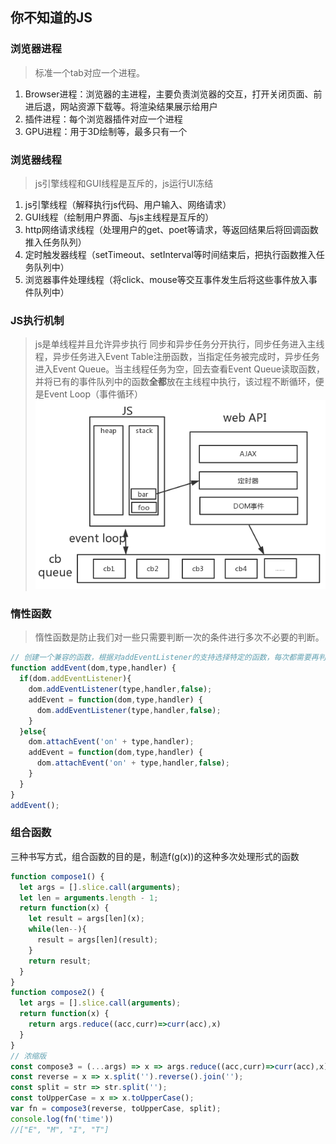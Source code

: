 <!-- 你不知道的JS.md -->
## 你不知道的JS

### 浏览器进程
> 标准一个tab对应一个进程。
1. Browser进程：浏览器的主进程，主要负责浏览器的交互，打开关闭页面、前进后退，网站资源下载等。将渲染结果展示给用户
2. 插件进程：每个浏览器插件对应一个进程
3. GPU进程：用于3D绘制等，最多只有一个

### 浏览器线程
> js引擎线程和GUI线程是互斥的，js运行UI冻结
1. js引擎线程（解释执行js代码、用户输入、网络请求）
2. GUI线程（绘制用户界面、与js主线程是互斥的）
3. http网络请求线程（处理用户的get、poet等请求，等返回结果后将回调函数推入任务队列）
4. 定时触发器线程（setTimeout、setInterval等时间结束后，把执行函数推入任务队列中）
5. 浏览器事件处理线程（将click、mouse等交互事件发生后将这些事件放入事件队列中）

### JS执行机制
> js是单线程并且允许异步执行
同步和异步任务分开执行，同步任务进入主线程，异步任务进入Event Table注册函数，当指定任务被完成时，异步任务进入Event Queue。当主线程任务为空，回去查看Event Queue读取函数，并将已有的事件队列中的函数**全都**放在主线程中执行，该过程不断循环，便是Event Loop（事件循环）
![image](https://github.com/AddJunZ/Front-End/blob/master/img/js-work.png)

### 惰性函数
> 惰性函数是防止我们对一些只需要判断一次的条件进行多次不必要的判断。
```js
// 创建一个兼容的函数，根据对addEventListener的支持选择特定的函数，每次都需要再判断一次。处理方式：第一次做出判断的同时，改变函数的内容，使之不再进行判断。
function addEvent(dom,type,handler) {
  if(dom.addEventListener){
    dom.addEventListener(type,handler,false);
    addEvent = function(dom,type,handler) {
      dom.addEventListener(type,handler,false);
    }
  }else{
    dom.attachEvent('on' + type,handler);
    addEvent = function(dom,type,handler) {
      dom.attachEvent('on' + type,handler,false);
    }
  }
}
addEvent();
```

### 组合函数
三种书写方式，组合函数的目的是，制造f(g(x))的这种多次处理形式的函数
```js
function compose1() {
  let args = [].slice.call(arguments);
  let len = arguments.length - 1;
  return function(x) {
    let result = args[len](x);
    while(len--){
      result = args[len](result);
    }
    return result;
  }
}
function compose2() {
  let args = [].slice.call(arguments);
  return function(x) {
    return args.reduce((acc,curr)=>curr(acc),x)
  }
}
// 浓缩版
const compose3 = (...args) => x => args.reduce((acc,curr)=>curr(acc),x);
const reverse = x => x.split('').reverse().join('');
const split = str => str.split('');
const toUpperCase = x => x.toUpperCase();
var fn = compose3(reverse, toUpperCase, split);
console.log(fn('time'))
//["E", "M", "I", "T"]
```
